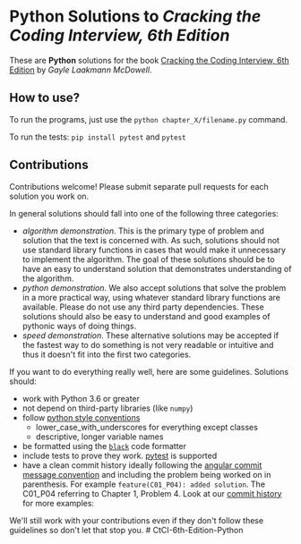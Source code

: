# Python Solutions to *Cracking the Coding Interview, 6th Edition*

These are **Python** solutions for the book [Cracking the Coding Interview, 6th Edition](https://www.careercup.com/book) by *Gayle Laakmann McDowell*.

## How to use?

To run the programs, just use the `python chapter_X/filename.py` command.

To run the tests: `pip install pytest` and `pytest`

## Contributions

Contributions welcome! Please submit separate pull requests for each solution you work on.

In general solutions should fall into one of the following three categories:
 - *algorithm demonstration*.  This is the primary type of problem and solution that the text is concerned with. As
 such, solutions should not use standard library functions in cases that would make it unnecessary to implement the
 algorithm.  The goal of these solutions should be to have an easy to understand solution that demonstrates
 understanding of the algorithm.
 - *python demonstration*.  We also accept solutions that solve the problem in a more practical way, using whatever
 standard library functions are available.  Please do not use any third party dependencies.  These solutions should
 also be easy to understand and good examples of pythonic ways of doing things.
 - *speed demonstration*.  These alternative solutions may be accepted if the fastest way to do something is not very
 readable or intuitive and thus it doesn't fit into the first two categories.

If you want to do everything really well, here are some guidelines. Solutions should:
 - work with Python 3.6 or greater
 - not depend on third-party libraries (like `numpy`)
 - follow [python style conventions](https://www.python.org/dev/peps/pep-0008/)
   - lower_case_with_underscores for everything except classes
   - descriptive, longer variable names
 - be formatted using the [`black`](https://black.readthedocs.io/en/stable/) code formatter
 - include tests to prove they work. [pytest](https://docs.pytest.org/en/stable/) is supported
 - have a clean commit history ideally following the
 [angular commit message convention](https://github.com/angular/angular/blob/master/CONTRIBUTING.md#type)
 and including the problem being worked on in parenthesis. For example `feature(C01_P04): added solution`.  The C01_P04
 referring to Chapter 1, Problem 4.  Look at our [commit history](https://github.com/careercup/CtCI-6th-Edition-Python/commits/master) for more examples:

We'll still work with your contributions even if they don't follow these guidelines so don't let that stop you.
#   C t C I - 6 t h - E d i t i o n - P y t h o n  
 